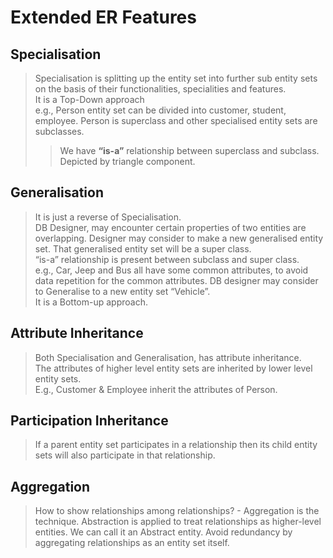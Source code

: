 # Extended ER Features

## Specialisation
> Specialisation is splitting up the entity set into further sub entity sets on the basis of their functionalities, specialities and features.  
> It is a Top-Down approach  
> e.g., Person entity set can be divided into customer, student, employee. Person is superclass and other specialised entity sets are subclasses.  
>>  We have __“is-a”__ relationship between superclass and subclass.  
>> Depicted by triangle component.  

## Generalisation
> It is just a reverse of Specialisation.  
> DB Designer, may encounter certain properties of two entities are overlapping. Designer may consider to make a new generalised entity set. That generalised entity set will be a super class.  
> “is-a” relationship is present between subclass and super class.   
> e.g., Car, Jeep and Bus all have some common attributes, to avoid data repetition for the common attributes. DB designer may consider to Generalise to a new entity set “Vehicle”.  
> It is a Bottom-up approach.  

## Attribute Inheritance
> Both Specialisation and Generalisation, has attribute inheritance.  
> The attributes of higher level entity sets are inherited by lower level entity sets.  
> E.g., Customer & Employee inherit the attributes of Person.  

## Participation Inheritance
> If a parent entity set participates in a relationship then its child entity sets will also participate in that relationship.

## Aggregation
> How to show relationships among relationships? - Aggregation is the technique.
>  Abstraction is applied to treat relationships as higher-level entities. We can call it an Abstract entity.
> Avoid redundancy by aggregating relationships as an entity set itself.

